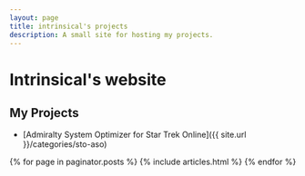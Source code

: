```yaml
---
layout: page
title: intrinsical's projects
description: A small site for hosting my projects. 
---
```



# Intrinsical's website

## My Projects

 * [Admiralty System Optimizer for Star Trek Online]({{ site.url }}/categories/sto-aso)

{% for page in paginator.posts %}
{% include articles.html %}
{% endfor %}
